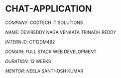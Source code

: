 # CHAT-APPLICATION
*COMPANY*: CODTECH IT SOLUTIONS

*NAME*: DEVIREDDY NAGA VENKATA TRINADH REDDY

*INTERN ID*: CT12DM482

*DOMAIN*: FULL STACK WEB DEVELOPMENT

*DURATION*: 12 WEEKS

*MENTOR*: NEELA SANTHOSH KUMAR
